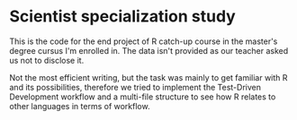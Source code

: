 # Scientist specialization study

This is the code for the end project of R catch-up course in the master's degree cursus I'm enrolled in.
The data isn't provided as our teacher asked us not to disclose it.

Not the most efficient writing, but the task was mainly to get familiar with R and its possibilities, therefore we tried to implement the Test-Driven Development workflow and a multi-file structure to see how R relates to other languages in terms of workflow.
